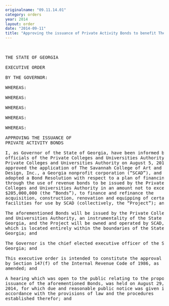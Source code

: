 ```yaml
---
originalname: "09.11.14.01"
category: orders
year: 2014
layout: order
date: "2014-09-11"
title: "Approving the issuance of Private Activity Bonds to benefit The Savannah College of Art and Design"
---
```

<pre>
 

THE STATE OF GEORGIA

EXECUTIVE ORDER

BY THE GOVERNOR:

WHEREAS:

WHEREAS:

WHEREAS:

WHEREAS:

WHEREAS:

APPROVING THE ISSUANCE OF
PRIVATE ACTIVITY BONDS

I, as Governor of the State of Georgia, have been informed by
officials of the Private Colleges and Universities Authority that the
Private Colleges and Universities Authority on August 5, 2014,
approved the application of The Savannah College of Art and
Design, Inc., a Georgia nonprofit corporation (“SCAD”), and
adopted a Bond Resolution with respect to a plan of financing
through the use of revenue bonds to be issued by the Private
Colleges and Universities Authority in an amount not to exceed
$205,000,000 (the “Bonds”), to finance and refinance the
acquisition, construction, renovation and equipping of certain
facilities for use by SCAD (collectively, the “Project”); and

The aforementioned Bonds will be issued by the Private Colleges
and Universities Authority, an instrumentality of the State of
Georgia, and the Project will be owned and operated by SCAD,
which is located entirely within the boundaries of the State of
Georgia; and

The Governor is the chief elected executive officer of the State of
Georgia; and

This executive order is intended to constitute the approval required
by Section 147(f) of the Internal Revenue Code of 1986, as
amended; and

A hearing which was open to the public relating to the proposed
issuance of the aforementioned Bonds, was held on August 29,
2014, for which due and reasonable public notice was given in
accordance with the provisions of law and the procedures
established therefor; and

</pre>
